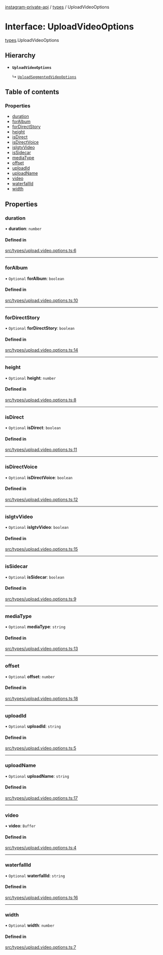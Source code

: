 [instagram-private-api](../../README.md) / [types](../../modules/types.md) / UploadVideoOptions

# Interface: UploadVideoOptions

[types](../../modules/types.md).UploadVideoOptions

## Hierarchy

- **`UploadVideoOptions`**

  ↳ [`UploadSegmentedVideoOptions`](UploadSegmentedVideoOptions.md)

## Table of contents

### Properties

- [duration](UploadVideoOptions.md#duration)
- [forAlbum](UploadVideoOptions.md#foralbum)
- [forDirectStory](UploadVideoOptions.md#fordirectstory)
- [height](UploadVideoOptions.md#height)
- [isDirect](UploadVideoOptions.md#isdirect)
- [isDirectVoice](UploadVideoOptions.md#isdirectvoice)
- [isIgtvVideo](UploadVideoOptions.md#isigtvvideo)
- [isSidecar](UploadVideoOptions.md#issidecar)
- [mediaType](UploadVideoOptions.md#mediatype)
- [offset](UploadVideoOptions.md#offset)
- [uploadId](UploadVideoOptions.md#uploadid)
- [uploadName](UploadVideoOptions.md#uploadname)
- [video](UploadVideoOptions.md#video)
- [waterfallId](UploadVideoOptions.md#waterfallid)
- [width](UploadVideoOptions.md#width)

## Properties

### duration

• **duration**: `number`

#### Defined in

[src/types/upload.video.options.ts:6](https://github.com/Nerixyz/instagram-private-api/blob/4971f34/src/types/upload.video.options.ts#L6)

___

### forAlbum

• `Optional` **forAlbum**: `boolean`

#### Defined in

[src/types/upload.video.options.ts:10](https://github.com/Nerixyz/instagram-private-api/blob/4971f34/src/types/upload.video.options.ts#L10)

___

### forDirectStory

• `Optional` **forDirectStory**: `boolean`

#### Defined in

[src/types/upload.video.options.ts:14](https://github.com/Nerixyz/instagram-private-api/blob/4971f34/src/types/upload.video.options.ts#L14)

___

### height

• `Optional` **height**: `number`

#### Defined in

[src/types/upload.video.options.ts:8](https://github.com/Nerixyz/instagram-private-api/blob/4971f34/src/types/upload.video.options.ts#L8)

___

### isDirect

• `Optional` **isDirect**: `boolean`

#### Defined in

[src/types/upload.video.options.ts:11](https://github.com/Nerixyz/instagram-private-api/blob/4971f34/src/types/upload.video.options.ts#L11)

___

### isDirectVoice

• `Optional` **isDirectVoice**: `boolean`

#### Defined in

[src/types/upload.video.options.ts:12](https://github.com/Nerixyz/instagram-private-api/blob/4971f34/src/types/upload.video.options.ts#L12)

___

### isIgtvVideo

• `Optional` **isIgtvVideo**: `boolean`

#### Defined in

[src/types/upload.video.options.ts:15](https://github.com/Nerixyz/instagram-private-api/blob/4971f34/src/types/upload.video.options.ts#L15)

___

### isSidecar

• `Optional` **isSidecar**: `boolean`

#### Defined in

[src/types/upload.video.options.ts:9](https://github.com/Nerixyz/instagram-private-api/blob/4971f34/src/types/upload.video.options.ts#L9)

___

### mediaType

• `Optional` **mediaType**: `string`

#### Defined in

[src/types/upload.video.options.ts:13](https://github.com/Nerixyz/instagram-private-api/blob/4971f34/src/types/upload.video.options.ts#L13)

___

### offset

• `Optional` **offset**: `number`

#### Defined in

[src/types/upload.video.options.ts:18](https://github.com/Nerixyz/instagram-private-api/blob/4971f34/src/types/upload.video.options.ts#L18)

___

### uploadId

• `Optional` **uploadId**: `string`

#### Defined in

[src/types/upload.video.options.ts:5](https://github.com/Nerixyz/instagram-private-api/blob/4971f34/src/types/upload.video.options.ts#L5)

___

### uploadName

• `Optional` **uploadName**: `string`

#### Defined in

[src/types/upload.video.options.ts:17](https://github.com/Nerixyz/instagram-private-api/blob/4971f34/src/types/upload.video.options.ts#L17)

___

### video

• **video**: `Buffer`

#### Defined in

[src/types/upload.video.options.ts:4](https://github.com/Nerixyz/instagram-private-api/blob/4971f34/src/types/upload.video.options.ts#L4)

___

### waterfallId

• `Optional` **waterfallId**: `string`

#### Defined in

[src/types/upload.video.options.ts:16](https://github.com/Nerixyz/instagram-private-api/blob/4971f34/src/types/upload.video.options.ts#L16)

___

### width

• `Optional` **width**: `number`

#### Defined in

[src/types/upload.video.options.ts:7](https://github.com/Nerixyz/instagram-private-api/blob/4971f34/src/types/upload.video.options.ts#L7)
